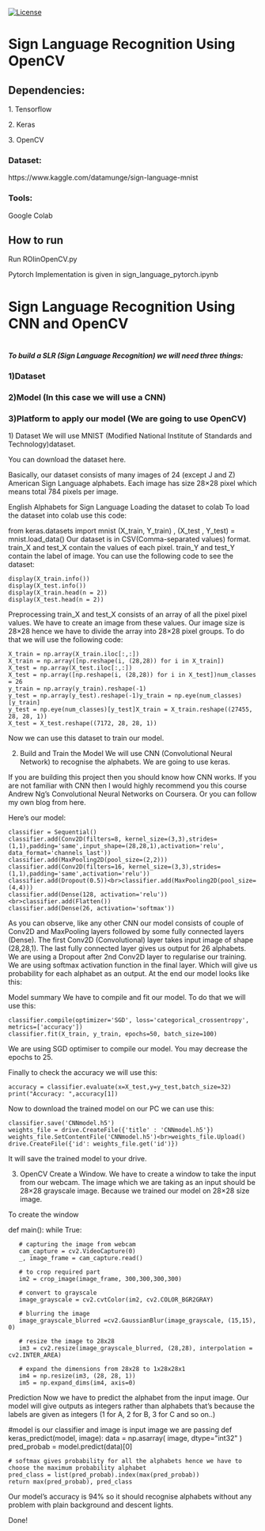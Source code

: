 [![License](https://img.shields.io/badge/License-Apache_2.0-blue.svg)](https://opensource.org/licenses/Apache-2.0)
<h1>Sign Language Recognition Using OpenCV</h1>
<h2>Dependencies:</h2>
  <p>1. Tensorflow</p>
  <p>2. Keras</p>
  <p>3. OpenCV</p>
  
  
<h3>Dataset:</h3>
<link>https://www.kaggle.com/datamunge/sign-language-mnist</link>

<h3>Tools:</h3>
  <p>Google Colab</p>

<h2>How to run</h2>
<p>Run ROIinOpenCV.py</p>
Pytorch Implementation is given in sign_language_pytorch.ipynb


<h1>Sign Language Recognition Using CNN and OpenCV<h1>

<h5>To build a SLR (Sign Language Recognition) we will need three things:
</h5>

<h3>1)Dataset</h3>
<h3>2)Model (In this case we will use a CNN)</h3>
<h3>3)Platform to apply our model (We are going to use OpenCV)
</h3>


<p>1) Dataset
We will use MNIST (Modified National Institute of Standards and Technology)dataset.

You can download the dataset here.

Basically, our dataset consists of many images of 24 (except J and Z) American Sign Language alphabets. Each image has size 28×28 pixel which means total 784 pixels per image.


English Alphabets for Sign Language
Loading the dataset to colab
To load the dataset into colab use this code:

from keras.datasets import mnist
(X_train, Y_train) , (X_test , Y_test) = mnist.load_data()
Our dataset is in CSV(Comma-separated values) format. train_X and test_X contain the values of each pixel. train_Y and test_Y contain the label of image. You can use the following code to see the dataset:



    display(X_train.info())
    display(X_test.info())
    display(X_train.head(n = 2))
    display(X_test.head(n = 2))


Preprocessing
train_X and test_X consists of an array of all the pixel pixel values. We have to create an image from these values. Our image size is 28×28 hence we have to divide the array into 28×28 pixel groups. To do that we will use the following code:


    X_train = np.array(X_train.iloc[:,:])
    X_train = np.array([np.reshape(i, (28,28)) for i in X_train])
    X_test = np.array(X_test.iloc[:,:])
    X_test = np.array([np.reshape(i, (28,28)) for i in X_test])num_classes = 26
    y_train = np.array(y_train).reshape(-1)
    y_test = np.array(y_test).reshape(-1)y_train = np.eye(num_classes)[y_train]
    y_test = np.eye(num_classes)[y_test]X_train = X_train.reshape((27455, 28, 28, 1))
    X_test = X_test.reshape((7172, 28, 28, 1))

Now we can use this dataset to train our model.

2) Build and Train the Model
We will use CNN (Convolutional Neural Network) to recognise the alphabets. We are going to use keras.

If you are building this project then you should know how CNN works. If you are not familiar with CNN then I would highly recommend you this course Andrew Ng’s Convolutional Neural Networks on Coursera. Or you can follow my own blog from here.


Here’s our model:

    classifier = Sequential()
    classifier.add(Conv2D(filters=8, kernel_size=(3,3),strides=(1,1),padding='same',input_shape=(28,28,1),activation='relu', data_format='channels_last'))
    classifier.add(MaxPooling2D(pool_size=(2,2)))
    classifier.add(Conv2D(filters=16, kernel_size=(3,3),strides=(1,1),padding='same',activation='relu'))
    classifier.add(Dropout(0.5))<br>classifier.add(MaxPooling2D(pool_size=(4,4)))
    classifier.add(Dense(128, activation='relu'))<br>classifier.add(Flatten())
    classifier.add(Dense(26, activation='softmax'))

As you can observe, like any other CNN our model consists of couple of Conv2D and MaxPooling layers followed by some fully connected layers (Dense).
The first Conv2D (Convolutional) layer takes input image of shape (28,28,1). The last fully connected layer gives us output for 26 alphabets.
We are using a Dropout after 2nd Conv2D layer to regularise our training.
We are using softmax activation function in the final layer. Which will give us probability for each alphabet as an output.
At the end our model looks like this:


Model summary
We have to compile and fit our model. To do that we will use this:




    classifier.compile(optimizer='SGD', loss='categorical_crossentropy', metrics=['accuracy'])
    classifier.fit(X_train, y_train, epochs=50, batch_size=100)


We are using SGD optimiser to compile our model. You may decrease the epochs to 25.

Finally to check the accuracy we will use this:



    accuracy = classifier.evaluate(x=X_test,y=y_test,batch_size=32)
    print("Accuracy: ",accuracy[1])


Now to download the trained model on our PC we can use this:


    classifier.save('CNNmodel.h5')
    weights_file = drive.CreateFile({'title' : 'CNNmodel.h5'})
    weights_file.SetContentFile('CNNmodel.h5')<br>weights_file.Upload()
    drive.CreateFile({'id': weights_file.get('id')})


It will save the trained model to your drive.

3) OpenCV
Create a Window.
We have to create a window to take the input from our webcam. The image which we are taking as an input should be 28×28 grayscale image. Because we trained our model on 28×28 size image.

To create the window


def main():
    while True:  

       # capturing the image from webcam 
       cam_capture = cv2.VideoCapture(0)
       _, image_frame = cam_capture.read()
  
       # to crop required part
       im2 = crop_image(image_frame, 300,300,300,300)

       # convert to grayscale 
       image_grayscale = cv2.cvtColor(im2, cv2.COLOR_BGR2GRAY)
    
       # blurring the image 
       image_grayscale_blurred =cv2.GaussianBlur(image_grayscale, (15,15), 0)

       # resize the image to 28x28
       im3 = cv2.resize(image_grayscale_blurred, (28,28), interpolation = cv2.INTER_AREA)

       # expand the dimensions from 28x28 to 1x28x28x1
       im4 = np.resize(im3, (28, 28, 1))
       im5 = np.expand_dims(im4, axis=0)


Prediction
Now we have to predict the alphabet from the input image. Our model will give outputs as integers rather than alphabets that’s because the labels are given as integers (1 for A, 2 for B, 3 for C and so on..)


#model is our classifier and image is input image we are passing
def keras_predict(model, image):
    data = np.asarray( image, dtype="int32" )
    pred_probab = model.predict(data)[0]
    
    # softmax gives probability for all the alphabets hence we have to choose the maximum probability alphabet 
    pred_class = list(pred_probab).index(max(pred_probab))
    return max(pred_probab), pred_class
Our model’s accuracy is 94% so it should recognise alphabets without any problem with plain background and descent lights.

Done!
</p>

